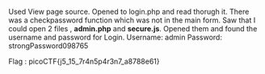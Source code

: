 Used View page source. Opened to login.php and read thorugh it. There was a checkpassword function which was not in the main form. Saw that I could open 2 files , **admin.php** and **secure.js**. Opened them and found the username and password for Login.
Username: admin
Password: strongPassword098765

Flag : picoCTF{j5_15_7r4n5p4r3n7_a8788e61} 
